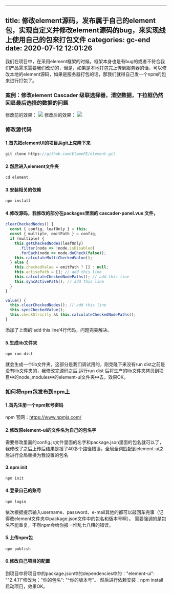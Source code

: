 <!--
 * @Author: xiaosongwindow 598349146@qq.com
 * @Date: 2023-04-25 23:16:16
 * @LastEditors: xiaosongwindow 598349146@qq.com
 * @LastEditTime: 2023-07-18 16:44:16
 * @FilePath: \github-xiaosongread-hexo\source\_posts\修改element源码如何部署代码打包.md
 * @Description: 这是默认设置,请设置`customMade`, 打开koroFileHeader查看配置 进行设置: https://github.com/OBKoro1/koro1FileHeader/wiki/%E9%85%8D%E7%BD%AE
-->
---
title: 修改element源码，发布属于自己的element包，实现自定义并修改element源码的bug，来实现线上使用自己的包来打包文件
categories: gc-end
date: 2020-07-12 12:01:26
---
我们在项目中，在采用element框架的时候，框架本身也是有bug的或者不符合我们产品需求需要我们改动的，但是，如果是本地打包完上传到服务器的话，可以修改本地的element源码，如果是服务器打包的话，那我们就得自己发一个npm的包来进行打包了。
### 案例：修改element Cascader 级联选择器，清空数据，下拉框仍然回显最后选择的数据的问题

<!-- more -->

修改前的效果：
<img src="/images/img-folder/npm-1.png">
修改后的效果：
<img src="/images/img-folder/npm-2.png">

### 修改源代码
#### 1.首先把elementUI的项目从git上克隆下来
```javascript
git clone https://github.com/ElemeFE/element.git
```
#### 2.然后进入element文件夹
```javascript
cd element
```
#### 3.安装相关的依赖
```javascript
npm install
```
#### 4.修改源码，我修改的部分在packages里面的 cascader-panel.vue 文件，
```javascript
clearCheckedNodes() {
  const { config, leafOnly } = this;
  const { multiple, emitPath } = config;
  if (multiple) {
    this.getCheckedNodes(leafOnly)
      .filter(node => !node.isDisabled)
      .forEach(node => node.doCheck(false));
    this.calculateMultiCheckedValue();
  } else {
    this.checkedValue = emitPath ? [] : null;
    this.activePath = []; // add this line
    this.calculateCheckedNodePaths(); // add this line
    this.syncActivePath(); // add this line
  }
}

value() {
  this.clearCheckedNodes(); // add this line
  this.syncCheckedValue();
  this.checkStrictly && this.calculateCheckedNodePaths();
}
```
添加了上面的’add this line‘4行代码，问题完美解决。
#### 5.生成lib文件夹
```javascript
npm run dist
```
就会生成一个lib文件夹，这部分是我们调试用的，刚克隆下来没有run dist之前是没有lib文件夹的，我修改完源码之后,运行run dist 后将生产的lib文件夹拷贝到项目中的node_modules中的element-ui文件夹中去，效果OK。

### 如何将npm包发布到npm上
#### 1.首先注册一个npm账号密码
npm 官网：https://www.npmjs.com/
#### 2.修改原element-ui的文件名为自己的包名字
需要修改里面的config.js文件里面的名字和package.json里面的包名就可以了，我修改了之后上传后结果是报了40多个路径错误，全局全词匹配到element-ui之后进行全局替换为我设置的包名
#### 3.npm init
```javascript
npm init 
```
#### 4.登录自己的账号
```javascript
npm login 
```
依次根据提示输入username、password、e-mail其他的都可以敲回车完事（记得改element文件夹中package.json文件中的包名和版本号啊）。
需要强调的是包名不能重复，不然npm会给你报一堆乱七八糟的错误。
#### 5.上传npm包
```javascript
npm publish
```
#### 6.修改自己项目的配置
到项目中将项目中的package.json中的dependencies中的："element-ui": "^2.4.11"修改为："你的包名": "^你的版本号"。
然后进行依赖安装：npm install
启动项目，效果OK。